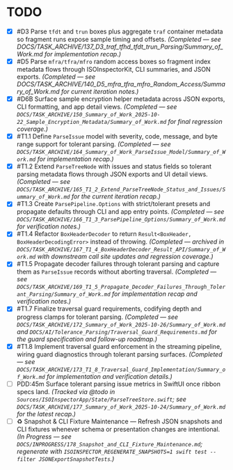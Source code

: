 # TODO

- [x] #D3 Parse `tfdt` and `trun` boxes plus aggregate `traf` container metadata so fragment runs expose sample timing and offsets. _(Completed — see DOCS/TASK_ARCHIVE/137_D3_traf_tfhd_tfdt_trun_Parsing/Summary_of_Work.md for implementation recap.)_
- [x] #D5 Parse `mfra/tfra/mfro` random access boxes so fragment index metadata flows through ISOInspectorKit, CLI summaries, and JSON exports. _(Completed — see DOCS/TASK_ARCHIVE/140_D5_mfra_tfra_mfro_Random_Access/Summary_of_Work.md for current iteration notes.)_
- [x] #D6B Surface sample encryption helper metadata across JSON exports, CLI formatting, and app detail views. _(Completed — see `DOCS/TASK_ARCHIVE/150_Summary_of_Work_2025-10-22_Sample_Encryption_Metadata/Summary_of_Work.md` for final regression coverage.)_
- [x] #T1.1 Define `ParseIssue` model with severity, code, message, and byte range support for tolerant parsing. _(Completed — see `DOCS/TASK_ARCHIVE/164_Summary_of_Work_ParseIssue_Model/Summary_of_Work.md` for implementation recap.)_
- [x] #T1.2 Extend `ParseTreeNode` with issues and status fields so tolerant parsing metadata flows through JSON exports and UI detail views. _(Completed — see `DOCS/TASK_ARCHIVE/165_T1_2_Extend_ParseTreeNode_Status_and_Issues/Summary_of_Work.md` for the current iteration recap.)_
- [x] #T1.3 Create `ParsePipeline.Options` with strict/tolerant presets and propagate defaults through CLI and app entry points. _(Completed — see `DOCS/TASK_ARCHIVE/166_T1_3_ParsePipeline_Options/Summary_of_Work.md` for verification notes.)_
- [x] #T1.4 Refactor `BoxHeaderDecoder` to return `Result<BoxHeader, BoxHeaderDecodingError>` instead of throwing. _(Completed — archived in `DOCS/TASK_ARCHIVE/167_T1_4_BoxHeaderDecoder_Result_API/Summary_of_Work.md` with downstream call site updates and regression coverage.)_
- [x] #T1.5 Propagate decoder failures through tolerant parsing and capture them as `ParseIssue` records without aborting traversal. _(Completed — see `DOCS/TASK_ARCHIVE/169_T1_5_Propagate_Decoder_Failures_Through_Tolerant_Parsing/Summary_of_Work.md` for implementation recap and verification notes.)_
- [x] #T1.7 Finalize traversal guard requirements, codifying depth and progress clamps for tolerant parsing. _(Completed — see `DOCS/TASK_ARCHIVE/172_Summary_of_Work_2025-10-26/Summary_of_Work.md` and `DOCS/AI/Tolerance_Parsing/Traversal_Guard_Requirements.md` for the guard specification and follow-up roadmap.)_
- [x] #T1.8 Implement traversal guard enforcement in the streaming pipeline, wiring guard diagnostics through tolerant parsing surfaces. _(Completed — see `DOCS/TASK_ARCHIVE/173_T1_8_Traversal_Guard_Implementation/Summary_of_Work.md` for implementation and verification details.)_
- [ ] PDD:45m Surface tolerant parsing issue metrics in SwiftUI once ribbon specs land. _(Tracked via @todo in `Sources/ISOInspectorApp/State/ParseTreeStore.swift`; see `DOCS/TASK_ARCHIVE/177_Summary_of_Work_2025-10-24/Summary_of_Work.md` for the latest recap.)_
- [ ] ♻️ Snapshot & CLI Fixture Maintenance — Refresh JSON snapshots and CLI fixtures whenever schema or presentation changes are intentional. _(In Progress — see `DOCS/INPROGRESS/178_Snapshot_and_CLI_Fixture_Maintenance.md`; regenerate with `ISOINSPECTOR_REGENERATE_SNAPSHOTS=1 swift test --filter JSONExportSnapshotTests`.)_
